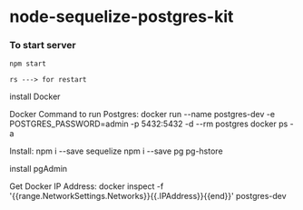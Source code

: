 # node-sequelize-postgres-kit

 ### To start server
```
npm start

rs ---> for restart
```
install Docker

Docker Command to run Postgres: 
        docker run --name postgres-dev -e POSTGRES_PASSWORD=admin -p 5432:5432 -d --rm postgres
        docker ps -a

Install:
    npm i --save sequelize
    npm i --save pg pg-hstore

install pgAdmin

Get Docker IP Address: 
    docker inspect -f '{{range.NetworkSettings.Networks}}{{.IPAddress}}{{end}}' postgres-dev

